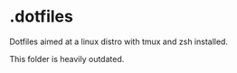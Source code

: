 # .dotfiles

Dotfiles aimed at a linux distro with tmux and zsh installed.

This folder is heavily outdated.
